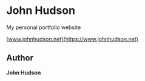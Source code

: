 # John Hudson

My personal portfolio website

[www.johnhudson.net](https://www.johnhudson.net)

## Author

**John Hudson**


